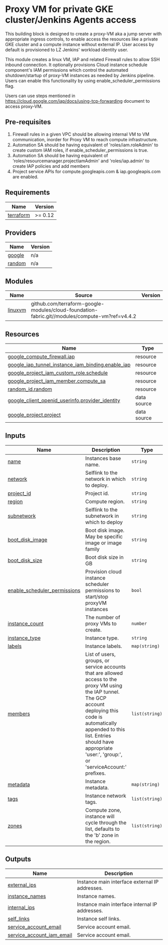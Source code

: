 # Proxy VM for private GKE cluster/Jenkins Agents access

This building block is designed to create a proxy-VM aka a jump server with appropriate ingress controls,
to enable access the resources like a private GKE cluster and a compute instance without external IP.
User access by default is provisioned to LZ Jenkins' workload identity user.

This module creates a linux VM, IAP and related Firewall rules to allow SSH inbound connection.
It optionally provisions Cloud instance schedule component's IAM permissions which control the automated shutdown/startup of proxy-VM instances as needed by Jenkins pipeline. Users can enable this functionality by using enable\_scheduler\_permissions flag.

Users can use steps mentioned in https://cloud.google.com/iap/docs/using-tcp-forwarding document to access proxy-VM.

## Pre-requisites
1) Firewall rules in a given VPC should be allowing internal VM to VM communication, inorder for Proxy VM to reach compute infrastructure.
2) Automation SA should be having equivalent of 'roles/iam.roleAdmin' to create custom IAM roles, if enable\_scheduler\_permissions is true.
3) Automation SA should be having equivalent of 'roles/resourcemanager.projectIamAdmin' and 'roles/iap.admin' to create IAP policies and add members
4) Project service APIs for compute.googleapis.com & iap.googleapis.com are enabled.

## Requirements

| Name | Version |
|------|---------|
| <a name="requirement_terraform"></a> [terraform](#requirement\_terraform) | >= 0.12 |

## Providers

| Name | Version |
|------|---------|
| <a name="provider_google"></a> [google](#provider\_google) | n/a |
| <a name="provider_random"></a> [random](#provider\_random) | n/a |

## Modules

| Name | Source | Version |
|------|--------|---------|
| <a name="module_linuxvm"></a> [linuxvm](#module\_linuxvm) | github.com/terraform-google-modules/cloud-foundation-fabric.git//modules/compute-vm?ref=v4.4.2 |  |

## Resources

| Name | Type |
|------|------|
| [google_compute_firewall.iap](https://registry.terraform.io/providers/hashicorp/google/latest/docs/resources/compute_firewall) | resource |
| [google_iap_tunnel_instance_iam_binding.enable_iap](https://registry.terraform.io/providers/hashicorp/google/latest/docs/resources/iap_tunnel_instance_iam_binding) | resource |
| [google_project_iam_custom_role.schedule](https://registry.terraform.io/providers/hashicorp/google/latest/docs/resources/project_iam_custom_role) | resource |
| [google_project_iam_member.compute_sa](https://registry.terraform.io/providers/hashicorp/google/latest/docs/resources/project_iam_member) | resource |
| [random_id.random](https://registry.terraform.io/providers/hashicorp/random/latest/docs/resources/id) | resource |
| [google_client_openid_userinfo.provider_identity](https://registry.terraform.io/providers/hashicorp/google/latest/docs/data-sources/client_openid_userinfo) | data source |
| [google_project.project](https://registry.terraform.io/providers/hashicorp/google/latest/docs/data-sources/project) | data source |

## Inputs

| Name | Description | Type | Default | Required |
|------|-------------|------|---------|:--------:|
| <a name="input_name"></a> [name](#input\_name) | Instances base name. | `string` | n/a | yes |
| <a name="input_network"></a> [network](#input\_network) | Selflink to the network in which to deploy. | `string` | n/a | yes |
| <a name="input_project_id"></a> [project\_id](#input\_project\_id) | Project id. | `string` | n/a | yes |
| <a name="input_region"></a> [region](#input\_region) | Compute region. | `string` | n/a | yes |
| <a name="input_subnetwork"></a> [subnetwork](#input\_subnetwork) | Selflink to the subnetwork in which to deploy | `string` | n/a | yes |
| <a name="input_boot_disk_image"></a> [boot\_disk\_image](#input\_boot\_disk\_image) | Boot disk image.  May be specific image or image family | `string` | `"projects/debian-cloud/global/images/family/debian-10"` | no |
| <a name="input_boot_disk_size"></a> [boot\_disk\_size](#input\_boot\_disk\_size) | Boot disk size in GB | `string` | `"20"` | no |
| <a name="input_enable_scheduler_permissions"></a> [enable\_scheduler\_permissions](#input\_enable\_scheduler\_permissions) | Provision cloud instance scheduler permissions to start/stop proxyVM instances | `bool` | `false` | no |
| <a name="input_instance_count"></a> [instance\_count](#input\_instance\_count) | The number of proxy VMs to create. | `number` | `1` | no |
| <a name="input_instance_type"></a> [instance\_type](#input\_instance\_type) | Instance type. | `string` | `"f1-micro"` | no |
| <a name="input_labels"></a> [labels](#input\_labels) | Instance labels. | `map(string)` | `{}` | no |
| <a name="input_members"></a> [members](#input\_members) | List of users, groups, or service accounts that are allowed access to the proxy VM using the IAP tunnel. The GCP account deploying this code is automatically appended to this list.  Entries should have appropriate 'user:', 'group:', or 'serviceAccount:' prefixes. | `list(string)` | `[]` | no |
| <a name="input_metadata"></a> [metadata](#input\_metadata) | Instance metadata. | `map(string)` | `{}` | no |
| <a name="input_tags"></a> [tags](#input\_tags) | Instance network tags. | `list(string)` | `[]` | no |
| <a name="input_zones"></a> [zones](#input\_zones) | Compute zone, instance will cycle through the list, defaults to the 'b' zone in the region. | `list(string)` | `[]` | no |

## Outputs

| Name | Description |
|------|-------------|
| <a name="output_external_ips"></a> [external\_ips](#output\_external\_ips) | Instance main interface external IP addresses. |
| <a name="output_instance_names"></a> [instance\_names](#output\_instance\_names) | Instance names. |
| <a name="output_internal_ips"></a> [internal\_ips](#output\_internal\_ips) | Instance main interface internal IP addresses. |
| <a name="output_self_links"></a> [self\_links](#output\_self\_links) | Instance self links. |
| <a name="output_service_account_email"></a> [service\_account\_email](#output\_service\_account\_email) | Service account email. |
| <a name="output_service_account_iam_email"></a> [service\_account\_iam\_email](#output\_service\_account\_iam\_email) | Service account email. |
